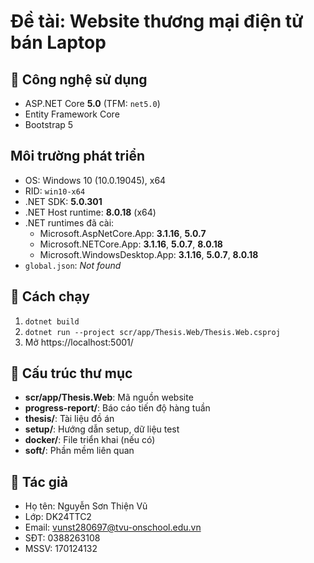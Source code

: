 ﻿# Đề tài: Website thương mại điện tử bán Laptop

## 📌 Công nghệ sử dụng
- ASP.NET Core **5.0** (TFM: `net5.0`)
- Entity Framework Core
- Bootstrap 5

## Môi trường phát triển
- OS: Windows 10 (10.0.19045), x64  
- RID: `win10-x64`  
- .NET SDK: **5.0.301**  
- .NET Host runtime: **8.0.18** (x64)  
- .NET runtimes đã cài:
  - Microsoft.AspNetCore.App: **3.1.16**, **5.0.7**
  - Microsoft.NETCore.App: **3.1.16**, **5.0.7**, **8.0.18**
  - Microsoft.WindowsDesktop.App: **3.1.16**, **5.0.7**, **8.0.18**
- `global.json`: *Not found*

## 🚀 Cách chạy
1. `dotnet build`
2. `dotnet run --project scr/app/Thesis.Web/Thesis.Web.csproj`
3. Mở https://localhost:5001/

## 📂 Cấu trúc thư mục
- **scr/app/Thesis.Web**: Mã nguồn website
- **progress-report/**: Báo cáo tiến độ hàng tuần
- **thesis/**: Tài liệu đồ án
- **setup/**: Hướng dẫn setup, dữ liệu test
- **docker/**: File triển khai (nếu có)
- **soft/**: Phần mềm liên quan

## 👤 Tác giả
- Họ tên: Nguyễn Sơn Thiện Vũ
- Lớp: DK24TTC2
- Email: vunst280697@tvu-onschool.edu.vn
- SĐT: 0388263108
- MSSV: 170124132
